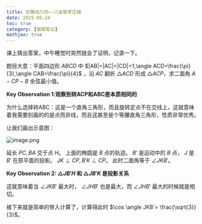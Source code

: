 ```yaml
---
title: 优雅纯几何——八省联考压轴
date: 2025-05-24
toc: true
category: [做题笔记]
mathjax: true
---
```


课上猜出答案，中午睡觉时突然就会了证明，记录一下。

题目大意：平面四边形 $ABCD$ 中 $|AB|=|AC|=|CD|=1,\angle ACD=\frac{\pi}{3},\angle CAB=\frac{\pi}{4}$ ，沿 $AC$ 翻折 $\triangle ACD$ 形成 $\triangle ACP$，求二面角 $A-CP-B$ 余弦最小值。

**Key Observation 1:观察到转ACP和ABC是本质相同的**

为什么选择转ABC：这是一个直角三角形，而且旋转定点不在交线上，这就意味着我需要刻画的的是点而非线，而且这甚至是个等腰直角三角形，性质非常优秀。

让我们画出示意图：

![image.png](https://s2.loli.net/2025/05/24/yGQP9MaLjlNugBJ.png)

延长 $PC,BA$ 交于点 $H$。 上面的椭圆是 $B$ 点的轨迹。 $B'$ 是运动中的 $B$ 点， $J$ 是 $B'$ 在原平面的投影。 $JK \perp CP,B'K \perp CP$。 此时二面角等于 $\angle JKB'$。

**Key Observation 2: $\triangle JB'H$ 和 $\triangle JB'K$ 是投影关系**

这就意味着当 $\angle JKB'$ 最大时， $\angle JHB'$ 也是最大，而 $\angle JHB'$ 最大的时候就是相切。

接下来就是简单的带入计算了，计算得此时 $\cos \angle JKB'= \frac{\sqrt{3}}{3}$。
